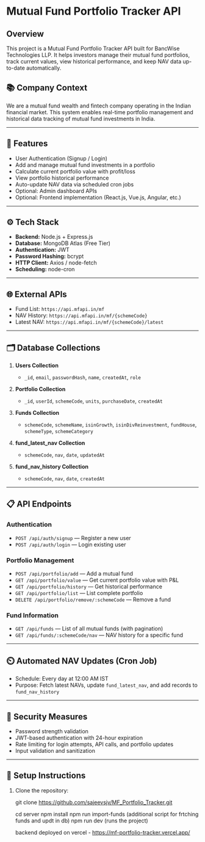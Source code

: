 # Mutual Fund Portfolio Tracker API

## Overview

This project is a Mutual Fund Portfolio Tracker API built for BancWise Technologies LLP. It helps investors manage their mutual fund portfolios, track current values, view historical performance, and keep NAV data up-to-date automatically.

## 📚 Company Context

We are a mutual fund wealth and fintech company operating in the Indian financial market. This system enables real-time portfolio management and historical data tracking of mutual fund investments in India.

---

## 🚀 Features

- User Authentication (Signup / Login)
- Add and manage mutual fund investments in a portfolio
- Calculate current portfolio value with profit/loss
- View portfolio historical performance
- Auto-update NAV data via scheduled cron jobs
- Optional: Admin dashboard APIs
- Optional: Frontend implementation (React.js, Vue.js, Angular, etc.)

---

## ⚙️ Tech Stack

- **Backend:** Node.js + Express.js  
- **Database:** MongoDB Atlas (Free Tier)  
- **Authentication:** JWT  
- **Password Hashing:** bcrypt  
- **HTTP Client:** Axios / node-fetch  
- **Scheduling:** node-cron  

---

## 🌐 External APIs

- Fund List: `https://api.mfapi.in/mf`  
- NAV History: `https://api.mfapi.in/mf/{schemeCode}`  
- Latest NAV: `https://api.mfapi.in/mf/{schemeCode}/latest`

---

## 🗂️ Database Collections

1. **Users Collection**  
   - `_id`, `email`, `passwordHash`, `name`, `createdAt`, `role`

2. **Portfolio Collection**  
   - `_id`, `userId`, `schemeCode`, `units`, `purchaseDate`, `createdAt`

3. **Funds Collection**  
   - `schemeCode`, `schemeName`, `isinGrowth`, `isinDivReinvestment`, `fundHouse`, `schemeType`, `schemeCategory`

4. **fund_latest_nav Collection**  
   - `schemeCode`, `nav`, `date`, `updatedAt`

5. **fund_nav_history Collection**  
   - `schemeCode`, `nav`, `date`, `createdAt`

---

## 📋 API Endpoints

### Authentication

- `POST /api/auth/signup` — Register a new user  
- `POST /api/auth/login` — Login existing user

### Portfolio Management

- `POST /api/portfolio/add` — Add a mutual fund  
- `GET /api/portfolio/value` — Get current portfolio value with P&L  
- `GET /api/portfolio/history` — Get historical performance  
- `GET /api/portfolio/list` — List complete portfolio  
- `DELETE /api/portfolio/remove/:schemeCode` — Remove a fund

### Fund Information

- `GET /api/funds` — List of all mutual funds (with pagination)  
- `GET /api/funds/:schemeCode/nav` — NAV history for a specific fund

---

## ⏲️ Automated NAV Updates (Cron Job)

- Schedule: Every day at 12:00 AM IST  
- Purpose: Fetch latest NAVs, update `fund_latest_nav`, and add records to `fund_nav_history`

---

## 🔐 Security Measures

- Password strength validation  
- JWT-based authentication with 24-hour expiration  
- Rate limiting for login attempts, API calls, and portfolio updates  
- Input validation and sanitization  

---



## 🚀 Setup Instructions

1. Clone the repository:
   
   git clone https://github.com/sajeevsjv/MF_Portfolio_Tracker.git

   cd server
   npm install
   npm run import-funds (additional script for frtching funds and updt in db)
   npm run dev (runs the project)


   backend deployed on vercel - https://mf-portfolio-tracker.vercel.app/
